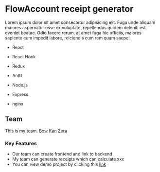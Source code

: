 # FlowAccount receipt generator

Lorem ipsum dolor sit amet consectetur adipisicing elit. Fuga unde aliquam maiores aspernatur esse ex voluptate, repellendus quidem deleniti est eveniet beatae. Odio facere rerum, at amet fuga hic officiis, maiores sapiente eum impedit labore, reiciendis cum rem quam saepe!

- React
- React Hook
- Redux
- AntD

- Node.js
- Express
- nginx

## Team

This is my team.
[Bow](https://github.com/bobow22)
[Kan](https://github.com/bobow22)
[Zera](https://github.com/bobow22)

### Key Features

- Our team can create frontend and link to backend
- My team can generate receipts which can calculate xxx
- You can view demo project by clicking this [link](http://18.136.199.111/)
